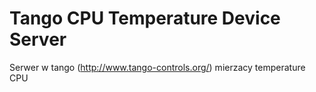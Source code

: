 Tango CPU Temperature Device Server
============

Serwer w tango (http://www.tango-controls.org/) mierzacy temperature CPU
